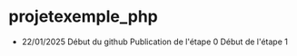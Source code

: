 # projetexemple_php
* 22/01/2025 Début du github
    Publication de l'étape 0
    Début de l'étape 1